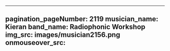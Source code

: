 ------
pagination_pageNumber: 2119
musician_name: Kieran
band_name: Radiophonic Workshop
img_src: images/musician2156.png
onmouseover_src: 
------